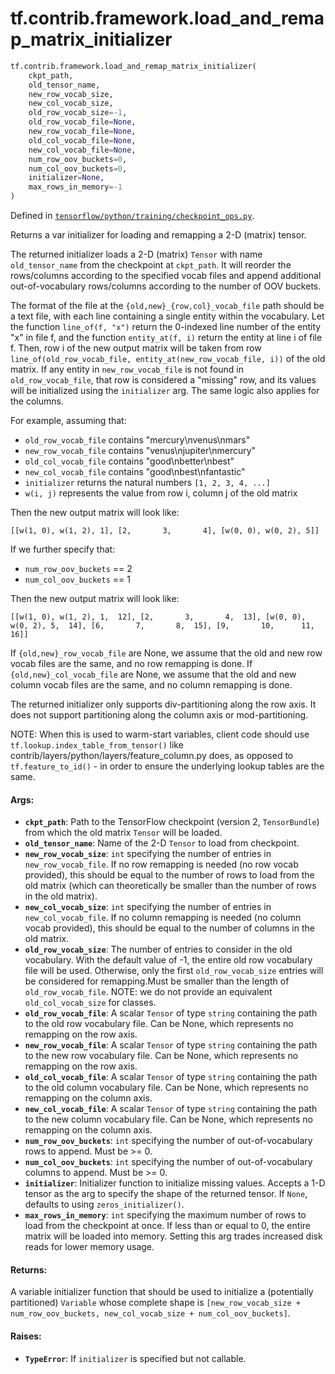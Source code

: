 <div itemscope itemtype="http://developers.google.com/ReferenceObject">
<meta itemprop="name" content="tf.contrib.framework.load_and_remap_matrix_initializer" />
<meta itemprop="path" content="Stable" />
</div>

# tf.contrib.framework.load_and_remap_matrix_initializer

``` python
tf.contrib.framework.load_and_remap_matrix_initializer(
    ckpt_path,
    old_tensor_name,
    new_row_vocab_size,
    new_col_vocab_size,
    old_row_vocab_size=-1,
    old_row_vocab_file=None,
    new_row_vocab_file=None,
    old_col_vocab_file=None,
    new_col_vocab_file=None,
    num_row_oov_buckets=0,
    num_col_oov_buckets=0,
    initializer=None,
    max_rows_in_memory=-1
)
```



Defined in [`tensorflow/python/training/checkpoint_ops.py`](https://www.tensorflow.org/code/tensorflow/python/training/checkpoint_ops.py).

Returns a var initializer for loading and remapping a 2-D (matrix) tensor.

The returned initializer loads a 2-D (matrix) `Tensor` with name
`old_tensor_name` from the checkpoint at `ckpt_path`. It will reorder the
rows/columns according to the specified vocab files and append additional
out-of-vocabulary rows/columns according to the number of OOV buckets.

The format of the file at the `{old,new}_{row,col}_vocab_file` path should be
a text file, with each line containing a single entity within the vocabulary.
Let the function `line_of(f, "x")` return the 0-indexed line number of the
entity "x" in file f, and the function `entity_at(f, i)` return the entity at
line i of file f. Then, row i of the new output matrix will be taken from row
`line_of(old_row_vocab_file, entity_at(new_row_vocab_file, i))` of the old
matrix. If any entity in `new_row_vocab_file` is not found in
`old_row_vocab_file`, that row is considered a "missing" row, and its values
will be initialized using the `initializer` arg. The same logic also applies
for the columns.

For example, assuming that:

* `old_row_vocab_file` contains "mercury\nvenus\nmars"
* `new_row_vocab_file` contains "venus\njupiter\nmercury"
* `old_col_vocab_file` contains "good\nbetter\nbest"
* `new_col_vocab_file` contains "good\nbest\nfantastic"
* `initializer` returns the natural numbers `[1, 2, 3, 4, ...]`
* `w(i, j)` represents the value from row i, column j of the old matrix

Then the new output matrix will look like:

`[[w(1, 0), w(1, 2), 1],
  [2,       3,       4],
  [w(0, 0), w(0, 2), 5]]`

If we further specify that:

* `num_row_oov_buckets` == 2
* `num_col_oov_buckets` == 1

Then the new output matrix will look like:

`[[w(1, 0), w(1, 2), 1,  12],
  [2,       3,       4,  13],
  [w(0, 0), w(0, 2), 5,  14],
  [6,       7,       8,  15],
  [9,       10,      11, 16]]`

If `{old,new}_row_vocab_file` are None, we assume that the old and new row
vocab files are the same, and no row remapping is done. If
`{old,new}_col_vocab_file` are None, we assume that the old and new column
vocab files are the same, and no column remapping is done.

The returned initializer only supports div-partitioning along the row axis. It
does not support partitioning along the column axis or mod-partitioning.

NOTE: When this is used to warm-start variables, client code should use
`tf.lookup.index_table_from_tensor()` like
contrib/layers/python/layers/feature_column.py does, as opposed to
`tf.feature_to_id()` - in order to ensure the underlying lookup tables are the
same.

#### Args:

* <b>`ckpt_path`</b>: Path to the TensorFlow checkpoint (version 2, `TensorBundle`)
    from which the old matrix `Tensor` will be loaded.
* <b>`old_tensor_name`</b>: Name of the 2-D `Tensor` to load from checkpoint.
* <b>`new_row_vocab_size`</b>: `int` specifying the number of entries in
    `new_row_vocab_file`. If no row remapping is needed (no row vocab
    provided), this should be equal to the number of rows to load from the old
    matrix (which can theoretically be smaller than the number of rows in the
    old matrix).
* <b>`new_col_vocab_size`</b>: `int` specifying the number of entries in
    `new_col_vocab_file`. If no column remapping is needed (no column vocab
    provided), this should be equal to the number of columns in the old
    matrix.
* <b>`old_row_vocab_size`</b>: The number of entries to consider in the old vocabulary.
    With the default value of -1, the entire old row vocabulary file will be
    used.  Otherwise, only the first `old_row_vocab_size` entries will be
    considered for remapping.Must be smaller than the length of
    `old_row_vocab_file`.  NOTE: we do not provide an equivalent
    `old_col_vocab_size` for classes.
* <b>`old_row_vocab_file`</b>: A scalar `Tensor` of type `string` containing the
    path to the old row vocabulary file. Can be None, which represents no
    remapping on the row axis.
* <b>`new_row_vocab_file`</b>: A scalar `Tensor` of type `string` containing the path
    to the new row vocabulary file. Can be None, which represents no remapping
    on the row axis.
* <b>`old_col_vocab_file`</b>: A scalar `Tensor` of type `string` containing the
    path to the old column vocabulary file. Can be None, which represents no
    remapping on the column axis.
* <b>`new_col_vocab_file`</b>: A scalar `Tensor` of type `string` containing the path
    to the new column vocabulary file. Can be None, which represents no
    remapping on the column axis.
* <b>`num_row_oov_buckets`</b>: `int` specifying the number of out-of-vocabulary rows
    to append. Must be >= 0.
* <b>`num_col_oov_buckets`</b>: `int` specifying the number of out-of-vocabulary
    columns to append. Must be >= 0.
* <b>`initializer`</b>: Initializer function to initialize missing values. Accepts a
    1-D tensor as the arg to specify the shape of the returned tensor. If
    `None`, defaults to using `zeros_initializer()`.
* <b>`max_rows_in_memory`</b>: `int` specifying the maximum number of rows to load from
    the checkpoint at once. If less than or equal to 0, the entire matrix will
    be loaded into memory. Setting this arg trades increased disk reads for
    lower memory usage.


#### Returns:

A variable initializer function that should be used to initialize a
(potentially partitioned) `Variable` whose complete shape is
`[new_row_vocab_size + num_row_oov_buckets, new_col_vocab_size +
num_col_oov_buckets]`.


#### Raises:

* <b>`TypeError`</b>: If `initializer` is specified but not callable.